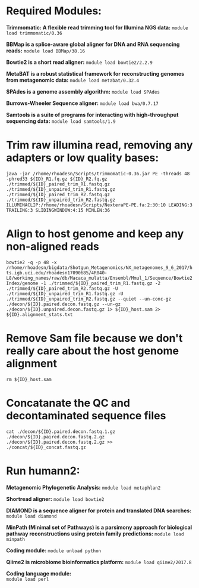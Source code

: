 # **Required Modules:**  
**Trimmomatic: A flexible read trimming tool for Illumina NGS data:**
```module load trimmomatic/0.36```

**BBMap is a splice-aware global aligner for DNA and RNA sequencing reads:**
```module load BBMap/38.16```

**Bowtie2 is a short read aligner:**
```module load bowtie2/2.2.9```

**MetaBAT is a robust statistical framework for reconstructing genomes from metagenomic data:**
```module load metabat/0.32.4```

**SPAdes is a genome assembly algorithm:**
```module load SPAdes```

**Burrows-Wheeler Sequence aligner:**
```module load bwa/0.7.17```

**Samtools is a suite of programs for interacting with high-throughput sequencing data:**
```module load samtools/1.9```  

# **Trim raw illumina read, removing any adapters or low quality bases:**  
```java -jar /rhome/rhoadesn/Scripts/trimmomatic-0.36.jar PE -threads 48 -phred33 ${ID}_R1.fq.gz ${ID}_R2.fq.gz ./trimmed/${ID}_paired_trim_R1.fastq.gz ./trimmed/${ID}_unpaired_trim_R1.fastq.gz ./trimmed/${ID}_paired_trim_R2.fastq.gz ./trimmed/${ID}_unpaired_trim_R2.fastq.gz ILLUMINACLIP:/rhome/rhoadesn/Scripts/NexteraPE-PE.fa:2:30:10 LEADING:3 TRAILING:3 SLIDINGWINDOW:4:15 MINLEN:36```

# **Align to host genome and keep any non-aligned reads**
```bowtie2 -q -p 48 -x /rhome/rhoadesn/bigdata/Shotgun_Metagenomics/NX_metagenomes_9_6_2017/hts.igb.uci.edu/rhoadesn17090685/4R040-L8/working_names/raw/db/Macaca_mulatta/Ensembl/Mmul_1/Sequence/Bowtie2Index/genome -1 ./trimmed/${ID}_paired_trim_R1.fastq.gz -2 ./trimmed/${ID}_paired_trim_R2.fastq.gz -U ./trimmed/${ID}_unpaired_trim_R1.fastq.gz -U ./trimmed/${ID}_unpaired_trim_R2.fastq.gz --quiet --un-conc-gz ./decon/${ID}.paired.decon.fastq.gz --un-gz ./decon/${ID}.unpaired.decon.fastq.gz 1> ${ID}_host.sam 2> ${ID}.alignment_stats.txt```

#  **Remove Sam file because we don't really care about the host genome alignment**
```rm ${ID}_host.sam```

# **Concatanate the QC and decontaminated sequence files**
```cat ./decon/${ID}.paired.decon.fastq.1.gz ./decon/${ID}.paired.decon.fastq.2.gz ./decon/${ID}.paired.decon.fastq.2.gz >> ./concat/${ID}_concat.fastq.gz```

# **Run humann2:**

**Metagenomic Phylogenetic Analysis:**
```module load metaphlan2``` 

**Shortread aligner:**
```module load bowtie2```

**DIAMOND is a sequence aligner for protein and translated DNA searches:**
```module load diamond```

**MinPath (Minimal set of Pathways) is a parsimony approach for biological pathway reconstructions using protein family predictions:**
```module load minpath```

**Coding module:**
```module unload python``` 

**Qiime2 is microbiome bioinformatics platform:**
```module load qiime2/2017.8``` 

**Coding language module:**  
```module load perl```

